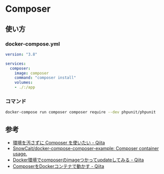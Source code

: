 # Composer

## 使い方
### docker-compose.yml
```yml
version: "3.8"

services:
  composer:
    image: composer
    command: "composer install"
    volumes:
    - ./:/app
```

### コマンド
```bash
docker-compose run composer composer require --dev phpunit/phpunit
```


## 参考
- [環境を汚さずに Composer を使いたい - Qiita](https://qiita.com/SnowCait/items/e70ec1a7d365b490c2b2)
- [SnowCait/docker-compose-composer-example: Composer container usage.](https://github.com/SnowCait/docker-compose-composer-example)
- [Docker環境でcomposerのimageつかってupdateしてみる - Qiita](https://qiita.com/yuya_sega/items/a8f2c3c58ae3762c0458)
- [ComposerをDockerコンテナで動かす - Qiita](https://qiita.com/PitPat/items/dc1ad09f7936b8825473)
